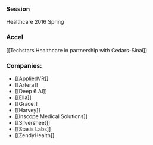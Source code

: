 
### Session
Healthcare 2016 Spring

### Accel
[[Techstars Healthcare in partnership with Cedars-Sinai]]

### Companies:
- [[AppliedVR]]
- [[Artera]]
- [[Deep 6 AI]]
- [[Ella]]
- [[Grace]]
- [[Harvey]]
- [[Inscope Medical Solutions]]
- [[Silversheet]]
- [[Stasis Labs]]
- [[ZendyHealth]]


